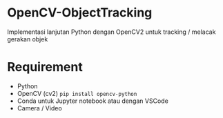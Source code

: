 # OpenCV-ObjectTracking
Implementasi lanjutan Python dengan OpenCV2 untuk tracking / melacak gerakan objek

# Requirement
* Python
* OpenCV (cv2) `pip install opencv-python`
* Conda untuk Jupyter notebook atau dengan VSCode
* Camera / Video